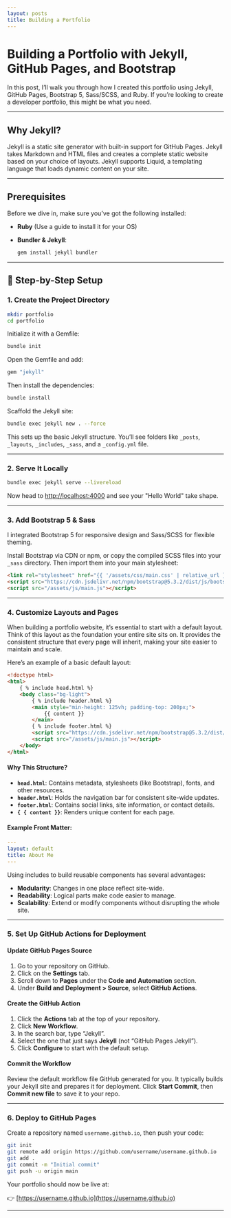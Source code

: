 ```yaml
---
layout: posts
title: Building a Portfolio
---
```


# Building a Portfolio with Jekyll, GitHub Pages, and Bootstrap

In this post, I’ll walk you through how I created this portfolio using Jekyll, GitHub Pages, Bootstrap 5, Sass/SCSS, and Ruby. If you’re looking to create a developer portfolio, this might be what you need.

---

##  Why Jekyll?

Jekyll is a static site generator with built-in support for GitHub Pages. Jekyll takes Markdown and HTML files and creates a complete static website based on your choice of layouts. Jekyll supports Liquid, a templating language that loads dynamic content on your site.

---

##  Prerequisites

Before we dive in, make sure you’ve got the following installed:

- **Ruby** (Use a guide to install it for your OS)
- **Bundler & Jekyll**:

    ```bash
    gem install jekyll bundler
    ```

---

## 🧪 Step-by-Step Setup

### 1. Create the Project Directory

```bash
mkdir portfolio
cd portfolio
```

Initialize it with a Gemfile:

```bash
bundle init
```

Open the Gemfile and add:

```ruby
gem "jekyll"
```

Then install the dependencies:

```bash
bundle install
```

Scaffold the Jekyll site:

```bash
bundle exec jekyll new . --force
```

This sets up the basic Jekyll structure. You’ll see folders like `_posts`, `_layouts`, `_includes`, `_sass`, and a `_config.yml` file.

---

### 2. Serve It Locally

```bash
bundle exec jekyll serve --livereload
```

Now head to [http://localhost:4000](http://localhost:4000) and see your "Hello World" take shape.

---

### 3. Add Bootstrap 5 & Sass

I integrated Bootstrap 5 for responsive design and Sass/SCSS for flexible theming.

Install Bootstrap via CDN or npm, or copy the compiled SCSS files into your `_sass` directory. Then import them into your main stylesheet:

```html
<link rel="stylesheet" href="{{ '/assets/css/main.css' | relative_url }}">
<script src="https://cdn.jsdelivr.net/npm/bootstrap@5.3.2/dist/js/bootstrap.bundle.min.js"></script>
<script src="/assets/js/main.js"></script>
```

---

### 4. Customize Layouts and Pages

When building a portfolio website, it’s essential to start with a default layout. Think of this layout as the foundation your entire site sits on. It provides the consistent structure that every page will inherit, making your site easier to maintain and scale.

Here’s an example of a basic default layout:

```html
<!doctype html>
<html>
    { % include head.html %}
    <body class="bg-light">
        { % include header.html %}
        <main style="min-height: 125vh; padding-top: 200px;">
            {{ content }}
        </main>
        { % include footer.html %}
        <script src="https://cdn.jsdelivr.net/npm/bootstrap@5.3.2/dist/js/bootstrap.bundle.min.js"></script>
        <script src="/assets/js/main.js"></script>
    </body>
</html>
```

#### Why This Structure?

- **`head.html`**: Contains metadata, stylesheets (like Bootstrap), fonts, and other resources.
- **`header.html`**: Holds the navigation bar for consistent site-wide updates.
- **`footer.html`**: Contains social links, site information, or contact details.
- **`{ { content }}`**: Renders unique content for each page.

#### Example Front Matter:

```yaml
---
layout: default
title: About Me
---
```

Using includes to build reusable components has several advantages:

- **Modularity**: Changes in one place reflect site-wide.
- **Readability**: Logical parts make code easier to manage.
- **Scalability**: Extend or modify components without disrupting the whole site.

---

### 5. Set Up GitHub Actions for Deployment

#### Update GitHub Pages Source

1. Go to your repository on GitHub.
2. Click on the **Settings** tab.
3. Scroll down to **Pages** under the **Code and Automation** section.
4. Under **Build and Deployment > Source**, select **GitHub Actions**.

#### Create the GitHub Action

1. Click the **Actions** tab at the top of your repository.
2. Click **New Workflow**.
3. In the search bar, type “Jekyll”.
4. Select the one that just says **Jekyll** (not “GitHub Pages Jekyll”).
5. Click **Configure** to start with the default setup.

#### Commit the Workflow

Review the default workflow file GitHub generated for you. It typically builds your Jekyll site and prepares it for deployment. Click **Start Commit**, then **Commit new file** to save it to your repo.

---

### 6. Deploy to GitHub Pages

Create a repository named `username.github.io`, then push your code:

```bash
git init
git remote add origin https://github.com/username/username.github.io
git add .
git commit -m "Initial commit"
git push -u origin main
```

Your portfolio should now be live at:

👉 [https://username.github.io](https://username.github.io)

---


